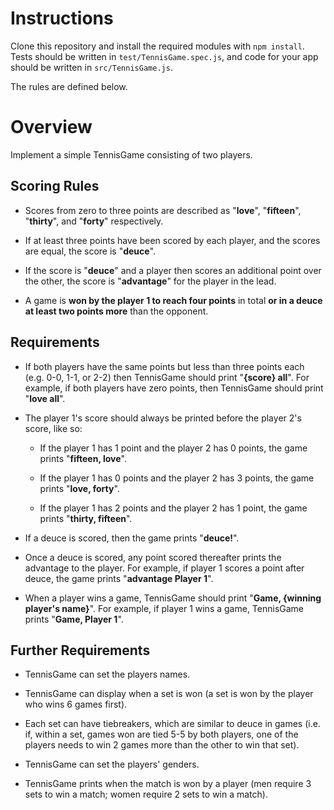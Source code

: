 # Instructions

Clone this repository and install the required modules with `npm install`. Tests should be written in `test/TennisGame.spec.js`, and code for your app should be written in `src/TennisGame.js`.

The rules are defined below.

# Overview

Implement a simple TennisGame consisting of two players.

## Scoring Rules

- Scores from zero to three points are described as "**love**", "**fifteen**", "**thirty**", and "**forty**" respectively.

- If at least three points have been scored by each player, and the scores are equal, the score is "**deuce**".

- If the score is "**deuce**" and a player then scores an additional point over the other, the score is "**advantage**" for the player in the lead.

- A game is **won by the player 1 to reach four points** in total **or in a deuce at least two points more** than the opponent.

## Requirements

- If both players have the same points but less than three points each (e.g. 0-0, 1-1, or 2-2) then TennisGame should print "**{score} all**". For example, if both players have zero points, then TennisGame should print "**love all**".

- The player 1's score should always be printed before the player 2's score, like so:

  - If the player 1 has 1 point and the player 2 has 0 points, the game prints "**fifteen, love**".

  - If the player 1 has 0 points and the player 2 has 3 points, the game prints "**love, forty**".

  - If the player 1 has 2 points and the player 2 has 1 point, the game prints "**thirty, fifteen**".

- If a deuce is scored, then the game prints "**deuce!**".

- Once a deuce is scored, any point scored thereafter prints the advantage to the player. For example, if player 1 scores a point after deuce, the game prints "**advantage Player 1**".

- When a player wins a game, TennisGame should print "**Game, {winning player's name}**". For example, if player 1 wins a game, TennisGame prints "**Game, Player 1**".

## Further Requirements

- TennisGame can set the players names.

- TennisGame can display when a set is won (a set is won by the player who wins 6 games first).

- Each set can have tiebreakers, which are similar to deuce in games (i.e. if, within a set, games won are tied 5-5 by both players, one of the players needs to win 2 games more than the other to win that set).

- TennisGame can set the players' genders.

- TennisGame prints when the match is won by a player (men require 3 sets to win a match; women require 2 sets to win a match).
